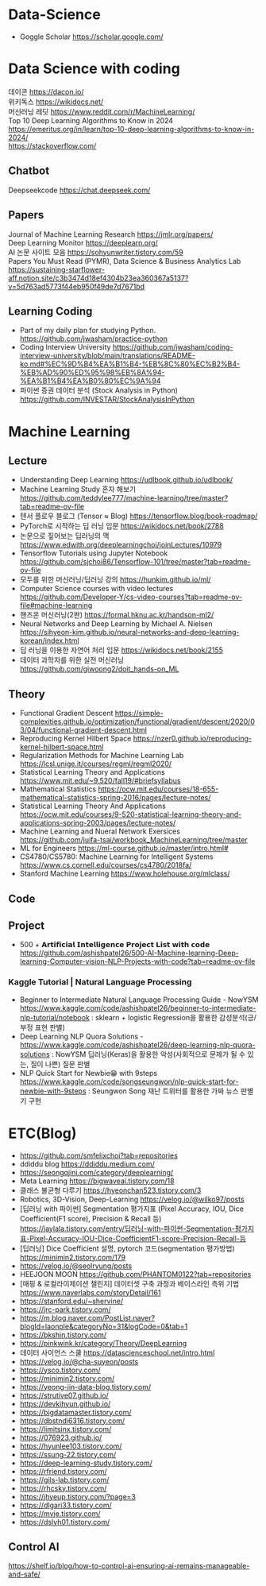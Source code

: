 # Data-Science
- Goggle Scholar https://scholar.google.com/

# Data Science with coding 
데이콘 https://dacon.io/  
위키독스 https://wikidocs.net/  
머신러닝 레딧 https://www.reddit.com/r/MachineLearning/  
Top 10 Deep Learning Algorithms to Know in 2024 https://emeritus.org/in/learn/top-10-deep-learning-algorithms-to-know-in-2024/  
https://stackoverflow.com/

## Chatbot
Deepseekcode https://chat.deepseek.com/

## Papers
Journal of Machine Learning Research https://jmlr.org/papers/  
Deep Learning Monitor https://deeplearn.org/  
AI 논문 사이트 모음 https://sohyunwriter.tistory.com/59  
Papers You Must Read (PYMR), Data Science & Business Analytics Lab https://sustaining-starflower-aff.notion.site/c3b3474d18ef4304b23ea360367a5137?v=5d763ad5773f44eb950f49de7d7671bd

## Learning Coding
- Part of my daily plan for studying Python. https://github.com/jwasham/practice-python  
- Coding Interview University https://github.com/jwasham/coding-interview-university/blob/main/translations/README-ko.md#%EC%9D%B4%EA%B1%B4-%EB%8C%80%EC%B2%B4-%EB%AD%90%ED%95%98%EB%8A%94-%EA%B1%B4%EA%B0%80%EC%9A%94
- 파이썬 증권 데이터 분석 (Stock Analysis in Python) https://github.com/INVESTAR/StockAnalysisInPython  

# Machine Learning
## Lecture 
- Understanding Deep Learning https://udlbook.github.io/udlbook/
- Machine Learning Study 혼자 해보기 https://github.com/teddylee777/machine-learning/tree/master?tab=readme-ov-file
- 텐서 플로우 블로그 (Tensor ≈ Blog) https://tensorflow.blog/book-roadmap/
- PyTorch로 시작하는 딥 러닝 입문 https://wikidocs.net/book/2788
- 논문으로 짚어보는 딥러닝의 맥 https://www.edwith.org/deeplearningchoi/joinLectures/10979
- Tensorflow Tutorials using Jupyter Notebook https://github.com/sjchoi86/Tensorflow-101/tree/master?tab=readme-ov-file
- 모두를 위한 머신러닝/딥러닝 강의 https://hunkim.github.io/ml/
- Computer Science courses with video lectures https://github.com/Developer-Y/cs-video-courses?tab=readme-ov-file#machine-learning
- 핸즈온 머신러닝(2판) https://formal.hknu.ac.kr/handson-ml2/
- Neural Networks and Deep Learning by Michael A. Nielsen https://sihyeon-kim.github.io/neural-networks-and-deep-learning-korean/index.html
- 딥 러닝을 이용한 자연어 처리 입문 https://wikidocs.net/book/2155
- 데이터 과학자를 위한 실전 머신러닝 https://github.com/giwoong2/doit_hands-on_ML

## Theory
- Functional Gradient Descent https://simple-complexities.github.io/optimization/functional/gradient/descent/2020/03/04/functional-gradient-descent.html
- Reproducing Kernel Hilbert Space https://nzer0.github.io/reproducing-kernel-hilbert-space.html
- Regularization Methods for Machine Learning Lab https://lcsl.unige.it/courses/regml/regml2020/  
- Statistical Learning Theory and Applications https://www.mit.edu/~9.520/fall19/#briefsyllabus
- Mathematical Statistics https://ocw.mit.edu/courses/18-655-mathematical-statistics-spring-2016/pages/lecture-notes/
- Statistical Learning Theory And Applications https://ocw.mit.edu/courses/9-520-statistical-learning-theory-and-applications-spring-2003/pages/lecture-notes/
- Machine Learning and Nueral Network Exersices https://github.com/juifa-tsai/workbook_MachineLearning/tree/master
- ML for Engineers https://ml-course.github.io/master/intro.html#
- CS4780/CS5780: Machine Learning for Intelligent Systems https://www.cs.cornell.edu/courses/cs4780/2018fa/
- Stanford Machine Learning https://www.holehouse.org/mlclass/


## Code
## Project    
- 500 + 𝗔𝗿𝘁𝗶𝗳𝗶𝗰𝗶𝗮𝗹 𝗜𝗻𝘁𝗲𝗹𝗹𝗶𝗴𝗲𝗻𝗰𝗲 𝗣𝗿𝗼𝗷𝗲𝗰𝘁 𝗟𝗶𝘀𝘁 𝘄𝗶𝘁𝗵 𝗰𝗼𝗱𝗲 https://github.com/ashishpatel26/500-AI-Machine-learning-Deep-learning-Computer-vision-NLP-Projects-with-code?tab=readme-ov-file

### Kaggle Tutorial | Natural Language Processing
- Beginner to Intermediate Natural Language Processing Guide - NowYSM https://www.kaggle.com/code/ashishpatel26/beginner-to-intermediate-nlp-tutorial/notebook : sklearn + logistic Regression을 활용한 감성분석(긍/부정 표현 판별)
- Deep Learning NLP Quora Solutions - https://www.kaggle.com/code/ashishpatel26/deep-learning-nlp-quora-solutions : NowYSM 딥러닝(Keras)을 활용한 악성(사회적으로 문제가 될 수 있는, 질이 나쁜) 질문 판별
- NLP Quick Start for Newbie😁 with 9steps https://www.kaggle.com/code/songseungwon/nlp-quick-start-for-newbie-with-9steps : Seungwon Song 재난 트위터를 활용한 가짜 뉴스 판별기 구현

# ETC(Blog)
- https://github.com/smfelixchoi?tab=repositories
- ddiddu blog https://ddiddu.medium.com/ 
- https://seongqjini.com/category/deeplearning/
- Meta Learning https://bigwaveai.tistory.com/18
- 클래스 불균형 다루기 https://hyeonchan523.tistory.com/3
- Robotics, 3D-Vision, Deep-Learning https://velog.io/@wilko97/posts
- [딥러닝 with 파이썬] Segmentation 평가지표 (Pixel Accuracy, IOU, Dice Coefficient(F1 score), Precision & Recall 등) https://jaylala.tistory.com/entry/딥러닝-with-파이썬-Segmentation-평가지표-Pixel-Accuracy-IOU-Dice-CoefficientF1-score-Precision-Recall-등
- [딥러닝] Dice Coefficient 설명, pytorch 코드(segmentation 평가방법) https://minimin2.tistory.com/179
- https://velog.io/@seolryung/posts
- HEEJOON MOON https://github.com/PHANTOM0122?tab=repositories
- [매핑 & 로컬라이제이션 챌린지] 데이터셋 구축 과정과 베이스라인 측위 기법 https://www.naverlabs.com/storyDetail/161
- https://stanford.edu/~shervine/
- https://jrc-park.tistory.com/
- https://m.blog.naver.com/PostList.naver?blogId=laonple&categoryNo=31&logCode=0&tab=1
- https://bkshin.tistory.com/
- https://pinkwink.kr/category/Theory/DeepLearning
- 데이터 사이언스 스쿨 https://datascienceschool.net/intro.html
- https://velog.io/@cha-suyeon/posts
- https://ysco.tistory.com/
- https://minimin2.tistory.com/
- https://yeong-jin-data-blog.tistory.com/
- https://strutive07.github.io/
- https://devkihyun.github.io/
- https://bigdatamaster.tistory.com/
- https://dbstndi6316.tistory.com/
- https://limitsinx.tistory.com/
- https://076923.github.io/
- https://hyunlee103.tistory.com/
- https://ssung-22.tistory.com/
- https://deep-learning-study.tistory.com/
- https://rfriend.tistory.com/
- https://gils-lab.tistory.com/
- https://rhcsky.tistory.com/
- https://jhyeup.tistory.com/?page=3
- https://dlgari33.tistory.com/
- https://mvje.tistory.com/
- https://dslyh01.tistory.com/

## Control AI  
https://shelf.io/blog/how-to-control-ai-ensuring-ai-remains-manageable-and-safe/

